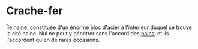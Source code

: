 # Crache-fer

Île naine, constituée d'un énorme bloc d'acier à l'interieur duquel se trouve la cité naine. Nul ne peut y pénétrer sans l'accord des [nains](/peuples/nains.md), et ils l'accordent qu'en de rares occasions. 